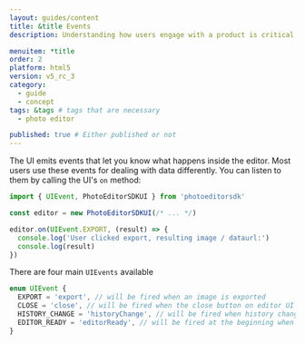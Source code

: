 ```yaml
---
layout: guides/content
title: &title Events
description: Understanding how users engage with a product is critical to every business. Learn how to track your user's interactions with PhotoEditor SDK for HTML5.

menuitem: *title
order: 2
platform: html5
version: v5_rc_3
category:
  - guide
  - concept
tags: &tags # tags that are necessary
  - photo editor

published: true # Either published or not
---
```


The UI emits events that let you know what happens inside the editor. Most users use these events
for dealing with data differently. You can listen to them by calling the UI's `on` method:


```js
import { UIEvent, PhotoEditorSDKUI } from 'photoeditorsdk'

const editor = new PhotoEditorSDKUI(/* ... */)

editor.on(UIEvent.EXPORT, (result) => {
  console.log('User clicked export, resulting image / dataurl:')
  console.log(result)
})
```

There are four main `UIEvents` available

```js
enum UIEvent {
  EXPORT = 'export', // will be fired when an image is exported
  CLOSE = 'close', // will be fired when the close button on editor UI is clicked
  HISTORY_CHANGE = 'historyChange', // will be fired when history changes
  EDITOR_READY = 'editorReady', // will be fired at the beginning when editor is ready
}
```

